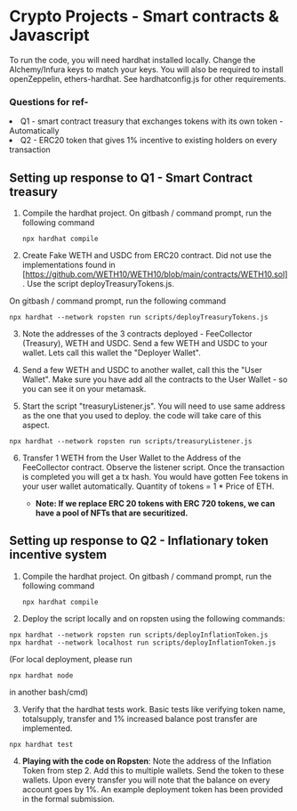 # Crypto Projects - Smart contracts & Javascript

To run the code, you will need hardhat installed locally. Change the Alchemy/Infura keys to match your keys. You will also be required to install openZeppelin, ethers-hardhat. See hardhatconfig.js for other requirements.

### Questions for ref- 
<li> Q1 - smart contract treasury that exchanges tokens with its own token - Automatically </li>
<li> Q2 - ERC20 token that gives 1% incentive to existing holders on every transaction </li>

## Setting up response to Q1 - Smart Contract treasury
 
1. Compile the hardhat project. On gitbash / command prompt, run the following command
   ````
   npx hardhat compile 
   ````

2. Create Fake WETH and USDC from ERC20 contract. Did not use the implementations found in [https://github.com/WETH10/WETH10/blob/main/contracts/WETH10.sol]. Use the script deployTreasuryTokens.js.

On gitbash / command prompt, run the following command

````
npx hardhat --network ropsten run scripts/deployTreasuryTokens.js
````

3. Note the addresses of the 3 contracts deployed - FeeCollector (Treasury), WETH and USDC. Send a few WETH and USDC to your wallet. Lets call this wallet the "Deployer Wallet".

4. Send a few WETH and USDC to another wallet, call this the "User Wallet". Make sure you have add all the contracts to the User Wallet - so you can see it on your metamask.

5. Start the script "treasuryListener.js". You will need to use same address as the one that you used to deploy. the code will take care of this aspect.
   
````
npx hardhat --network ropsten run scripts/treasuryListener.js
````

6. Transfer 1 WETH from the User Wallet to the Address of the FeeCollector contract. Observe the listener script. Once the transaction is completed you will get a tx hash.
   You would have gotten Fee tokens in your user wallet automatically. Quantity of tokens = 1 * Price of ETH.
   
   - <b> Note: If we replace ERC 20 tokens with ERC 720 tokens, we can have a pool of NFTs that are securitized. </b>

## Setting up response to Q2 - Inflationary token incentive system

1. Compile the hardhat project. On gitbash / command prompt, run the following command
   ````
   npx hardhat compile 
   ````
2. Deploy the script locally and on ropsten using the following commands:


````
npx hardhat --network ropsten run scripts/deployInflationToken.js
npx hardhat --network localhost run scripts/deployInflationToken.js
````
(For local deployment, please run 
````
npx hardhat node
```` 
in another bash/cmd)

3. Verify that the hardhat tests work. Basic tests like verifying token name, totalsupply, transfer and 1% increased balance post transfer are implemented.

````
npx hardhat test
````

4. <b>Playing with the code on Ropsten</b>: Note the address of the Inflation Token from step 2. Add this to multiple wallets. Send the token to these wallets. Upon every transfer you will note that the balance on every account goes by 1%. An example deployment token has been provided in the formal submission.

